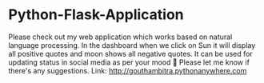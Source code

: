 # Python-Flask-Application
Please check out my web application which works based on natural language processing. In the dashboard when we click on Sun it will display all positive quotes and moon shows all negative quotes. It can be used for updating status in social media as per your mood 🤪 Please let me know if there's any suggestions.
Link: http://gouthambitra.pythonanywhere.com
